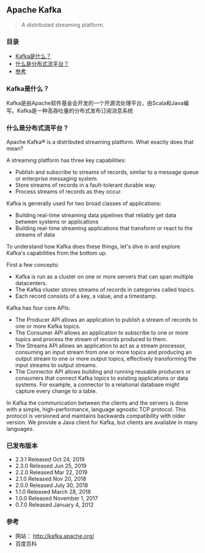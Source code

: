 ## Apache Kafka

> A distributed streaming platform.

### 目录
* [Kafka是什么？](#Kafka是什么？)
* [什么是分布式流平台？](#什么是分布式流平台？)
* [参考](#参考)

### Kafka是什么？

Kafka是由Apache软件基金会开发的一个开源流处理平台，由Scala和Java编写。Kafka是一种高吞吐量的分布式发布订阅消息系统

### 什么是分布式流平台？

Apache Kafka® is a distributed streaming platform. What exactly does that mean?

A streaming platform has three key capabilities:
* Publish and subscribe to streams of records, similar to a message queue or enterprise messaging system.
* Store streams of records in a fault-tolerant durable way.
* Process streams of records as they occur.

Kafka is generally used for two broad classes of applications:
* Building real-time streaming data pipelines that reliably get data between systems or applications
* Building real-time streaming applications that transform or react to the streams of data

To understand how Kafka does these things, let's dive in and explore Kafka's capabilities from the bottom up.

First a few concepts:
* Kafka is run as a cluster on one or more servers that can span multiple datacenters.
* The Kafka cluster stores streams of records in categories called topics.
* Each record consists of a key, a value, and a timestamp.

Kafka has four core APIs:
* The Producer API allows an application to publish a stream of records to one or more Kafka topics.
* The Consumer API allows an application to subscribe to one or more topics and process the stream of records produced to them.
* The Streams API allows an application to act as a stream processor, consuming an input stream from one or more topics and producing an output stream to one or more output topics, effectively transforming the input streams to output streams.
* The Connector API allows building and running reusable producers or consumers that connect Kafka topics to existing applications or data systems. For example, a connector to a relational database might capture every change to a table.

In Kafka the communication between the clients and the servers is done with a simple, high-performance, language agnostic TCP protocol. This protocol is versioned and maintains backwards compatibility with older version. We provide a Java client for Kafka, but clients are available in many languages.

### 已发布版本

* 2.3.1    Released Oct 24, 2019
* 2.3.0    Released Jun 25, 2019
* 2.2.0    Released Mar 22, 2019
* 2.1.0    Released Nov 20, 2018
* 2.0.0    Released July 30, 2018
* 1.1.0    Released March 28, 2018
* 1.0.0    Released November 1, 2017
* 0.7.0    Released January 4, 2012

### 参考
* 网站： http://kafka.apache.org/
* 百度百科